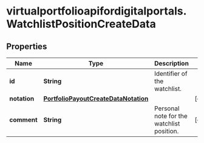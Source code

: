 # virtualportfolioapifordigitalportals.WatchlistPositionCreateData

## Properties

Name | Type | Description | Notes
------------ | ------------- | ------------- | -------------
**id** | **String** | Identifier of the watchlist. | 
**notation** | [**PortfolioPayoutCreateDataNotation**](PortfolioPayoutCreateDataNotation.md) |  | [optional] 
**comment** | **String** | Personal note for the watchlist position. | [optional] 


